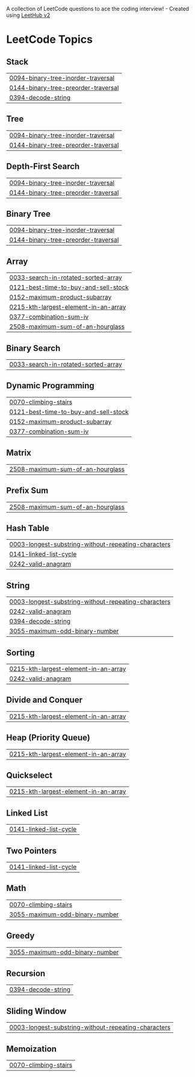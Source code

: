 A collection of LeetCode questions to ace the coding interview! - Created using [LeetHub v2](https://github.com/arunbhardwaj/LeetHub-2.0)
<!---LeetCode Topics Start-->
# LeetCode Topics
## Stack
|  |
| ------- |
| [0094-binary-tree-inorder-traversal](https://github.com/shubhankarnikam-45/LeetCode/tree/master/0094-binary-tree-inorder-traversal) |
| [0144-binary-tree-preorder-traversal](https://github.com/shubhankarnikam-45/LeetCode/tree/master/0144-binary-tree-preorder-traversal) |
| [0394-decode-string](https://github.com/shubhankarnikam-45/LeetCode/tree/master/0394-decode-string) |
## Tree
|  |
| ------- |
| [0094-binary-tree-inorder-traversal](https://github.com/shubhankarnikam-45/LeetCode/tree/master/0094-binary-tree-inorder-traversal) |
| [0144-binary-tree-preorder-traversal](https://github.com/shubhankarnikam-45/LeetCode/tree/master/0144-binary-tree-preorder-traversal) |
## Depth-First Search
|  |
| ------- |
| [0094-binary-tree-inorder-traversal](https://github.com/shubhankarnikam-45/LeetCode/tree/master/0094-binary-tree-inorder-traversal) |
| [0144-binary-tree-preorder-traversal](https://github.com/shubhankarnikam-45/LeetCode/tree/master/0144-binary-tree-preorder-traversal) |
## Binary Tree
|  |
| ------- |
| [0094-binary-tree-inorder-traversal](https://github.com/shubhankarnikam-45/LeetCode/tree/master/0094-binary-tree-inorder-traversal) |
| [0144-binary-tree-preorder-traversal](https://github.com/shubhankarnikam-45/LeetCode/tree/master/0144-binary-tree-preorder-traversal) |
## Array
|  |
| ------- |
| [0033-search-in-rotated-sorted-array](https://github.com/shubhankarnikam-45/LeetCode/tree/master/0033-search-in-rotated-sorted-array) |
| [0121-best-time-to-buy-and-sell-stock](https://github.com/shubhankarnikam-45/LeetCode/tree/master/0121-best-time-to-buy-and-sell-stock) |
| [0152-maximum-product-subarray](https://github.com/shubhankarnikam-45/LeetCode/tree/master/0152-maximum-product-subarray) |
| [0215-kth-largest-element-in-an-array](https://github.com/shubhankarnikam-45/LeetCode/tree/master/0215-kth-largest-element-in-an-array) |
| [0377-combination-sum-iv](https://github.com/shubhankarnikam-45/LeetCode/tree/master/0377-combination-sum-iv) |
| [2508-maximum-sum-of-an-hourglass](https://github.com/shubhankarnikam-45/LeetCode/tree/master/2508-maximum-sum-of-an-hourglass) |
## Binary Search
|  |
| ------- |
| [0033-search-in-rotated-sorted-array](https://github.com/shubhankarnikam-45/LeetCode/tree/master/0033-search-in-rotated-sorted-array) |
## Dynamic Programming
|  |
| ------- |
| [0070-climbing-stairs](https://github.com/shubhankarnikam-45/LeetCode/tree/master/0070-climbing-stairs) |
| [0121-best-time-to-buy-and-sell-stock](https://github.com/shubhankarnikam-45/LeetCode/tree/master/0121-best-time-to-buy-and-sell-stock) |
| [0152-maximum-product-subarray](https://github.com/shubhankarnikam-45/LeetCode/tree/master/0152-maximum-product-subarray) |
| [0377-combination-sum-iv](https://github.com/shubhankarnikam-45/LeetCode/tree/master/0377-combination-sum-iv) |
## Matrix
|  |
| ------- |
| [2508-maximum-sum-of-an-hourglass](https://github.com/shubhankarnikam-45/LeetCode/tree/master/2508-maximum-sum-of-an-hourglass) |
## Prefix Sum
|  |
| ------- |
| [2508-maximum-sum-of-an-hourglass](https://github.com/shubhankarnikam-45/LeetCode/tree/master/2508-maximum-sum-of-an-hourglass) |
## Hash Table
|  |
| ------- |
| [0003-longest-substring-without-repeating-characters](https://github.com/shubhankarnikam-45/LeetCode/tree/master/0003-longest-substring-without-repeating-characters) |
| [0141-linked-list-cycle](https://github.com/shubhankarnikam-45/LeetCode/tree/master/0141-linked-list-cycle) |
| [0242-valid-anagram](https://github.com/shubhankarnikam-45/LeetCode/tree/master/0242-valid-anagram) |
## String
|  |
| ------- |
| [0003-longest-substring-without-repeating-characters](https://github.com/shubhankarnikam-45/LeetCode/tree/master/0003-longest-substring-without-repeating-characters) |
| [0242-valid-anagram](https://github.com/shubhankarnikam-45/LeetCode/tree/master/0242-valid-anagram) |
| [0394-decode-string](https://github.com/shubhankarnikam-45/LeetCode/tree/master/0394-decode-string) |
| [3055-maximum-odd-binary-number](https://github.com/shubhankarnikam-45/LeetCode/tree/master/3055-maximum-odd-binary-number) |
## Sorting
|  |
| ------- |
| [0215-kth-largest-element-in-an-array](https://github.com/shubhankarnikam-45/LeetCode/tree/master/0215-kth-largest-element-in-an-array) |
| [0242-valid-anagram](https://github.com/shubhankarnikam-45/LeetCode/tree/master/0242-valid-anagram) |
## Divide and Conquer
|  |
| ------- |
| [0215-kth-largest-element-in-an-array](https://github.com/shubhankarnikam-45/LeetCode/tree/master/0215-kth-largest-element-in-an-array) |
## Heap (Priority Queue)
|  |
| ------- |
| [0215-kth-largest-element-in-an-array](https://github.com/shubhankarnikam-45/LeetCode/tree/master/0215-kth-largest-element-in-an-array) |
## Quickselect
|  |
| ------- |
| [0215-kth-largest-element-in-an-array](https://github.com/shubhankarnikam-45/LeetCode/tree/master/0215-kth-largest-element-in-an-array) |
## Linked List
|  |
| ------- |
| [0141-linked-list-cycle](https://github.com/shubhankarnikam-45/LeetCode/tree/master/0141-linked-list-cycle) |
## Two Pointers
|  |
| ------- |
| [0141-linked-list-cycle](https://github.com/shubhankarnikam-45/LeetCode/tree/master/0141-linked-list-cycle) |
## Math
|  |
| ------- |
| [0070-climbing-stairs](https://github.com/shubhankarnikam-45/LeetCode/tree/master/0070-climbing-stairs) |
| [3055-maximum-odd-binary-number](https://github.com/shubhankarnikam-45/LeetCode/tree/master/3055-maximum-odd-binary-number) |
## Greedy
|  |
| ------- |
| [3055-maximum-odd-binary-number](https://github.com/shubhankarnikam-45/LeetCode/tree/master/3055-maximum-odd-binary-number) |
## Recursion
|  |
| ------- |
| [0394-decode-string](https://github.com/shubhankarnikam-45/LeetCode/tree/master/0394-decode-string) |
## Sliding Window
|  |
| ------- |
| [0003-longest-substring-without-repeating-characters](https://github.com/shubhankarnikam-45/LeetCode/tree/master/0003-longest-substring-without-repeating-characters) |
## Memoization
|  |
| ------- |
| [0070-climbing-stairs](https://github.com/shubhankarnikam-45/LeetCode/tree/master/0070-climbing-stairs) |
<!---LeetCode Topics End-->